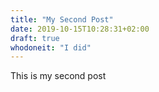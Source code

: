 ```yaml
---
title: "My Second Post"
date: 2019-10-15T10:28:31+02:00
draft: true
whodoneit: "I did"
---
```

This is my second post
